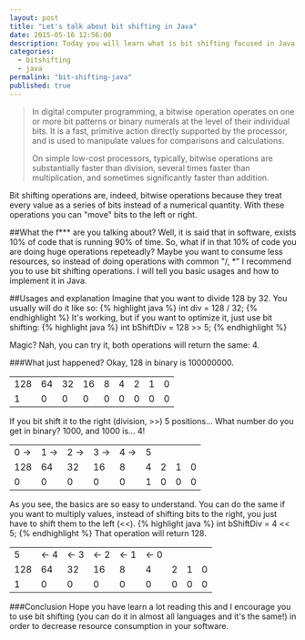 ```yaml
---
layout: post
title: "Let's talk about bit shifting in Java"
date: 2015-05-16 12:56:00
description: Today you will learn what is bit shifting focused in Java programming language.
categories: 
  - bitshifting
  - java
permalink: "bit-shifting-java"
published: true
---
```

>In digital computer programming, a bitwise operation operates on one or more bit patterns or binary numerals at the level of their individual bits. It is a fast, primitive action directly supported by the processor, and is used to manipulate values for comparisons and calculations.
>
>On simple low-cost processors, typically, bitwise operations are substantially faster than division, several times faster than multiplication, and sometimes significantly faster than addition.

Bit shifting operations are, indeed, bitwise operations because they treat every value as a series of bits instead of a numerical quantity. With these operations you can "move" bits to the left or right.

##What the f*** are you talking about?
Well, it is said that in software, exists 10% of code that is running 90% of time. So, what if in that 10% of code you are doing huge operations repeteadly? Maybe you want to consume less resources, so instead of doing operations with common "/, *" I recommend you to use bit shifting operations. I will tell you basic usages and how to implement it in Java.

##Usages and explanation
Imagine that you want to divide 128 by 32. You usually will do it like so:
{% highlight java %}
int div = 128 / 32;
{% endhighlight %}
It's working, but if you want to optimize it, just use bit shifting:
{% highlight java %}
int bShiftDiv = 128 >> 5;
{% endhighlight %}

Magic? Nah, you can try it, both operations will return the same: 4.

###What just happened?
Okay, 128 in binary is 100000000.
<table>
    <tr>
        <td>128</td>
        <td>64</td>
        <td>32</td>
        <td>16</td>
        <td>8</td>
        <td>4</td>
        <td>2</td>
        <td>1</td>
        <td>0</td>
    </tr>
        <tr>
        <td>1</td>
        <td>0</td>
        <td>0</td>
        <td>0</td>
        <td>0</td>
        <td>0</td>
        <td>0</td>
        <td>0</td>
        <td>0</td>
    </tr>
</table>
If you bit shift it to the right (division, >>) 5 positions... What number do you get in binary? 1000, and 1000 is... 4!
<table>
    <tr>
        <td>0 -></td>
        <td>1 -></td>
        <td>2 -></td>
        <td>3 -></td>
        <td>4 -></td>
        <td>5</td>
    </tr>
    <tr>
        <td>128</td>
        <td>64</td>
        <td>32</td>
        <td>16</td>
        <td>8</td>
        <td>4</td>
        <td>2</td>
        <td>1</td>
        <td>0</td>
    </tr>
    <tr>
        <td>0</td>
        <td>0</td>
        <td>0</td>
        <td>0</td>
        <td>0</td>
        <td>1</td>
        <td>0</td>
        <td>0</td>
        <td>0</td>
    </tr>
</table>

As you see, the basics are so easy to understand. You can do the same if you want to multiply values, instead of shifting bits to the right, you just have to shift them to the left (<<).
{% highlight java %}
int bShiftDiv = 4 << 5;
{% endhighlight %}
That operation will return 128.
<table>
    <tr>
        <td>5</td>
        <td><- 4</td>
        <td><- 3</td>
        <td><- 2</td>
        <td><- 1</td>
        <td><- 0</td>
    </tr>
    <tr>
        <td>128</td>
        <td>64</td>
        <td>32</td>
        <td>16</td>
        <td>8</td>
        <td>4</td>
        <td>2</td>
        <td>1</td>
        <td>0</td>
    </tr>
    <tr>
        <td>1</td>
        <td>0</td>
        <td>0</td>
        <td>0</td>
        <td>0</td>
        <td>0</td>
        <td>0</td>
        <td>0</td>
        <td>0</td>
    </tr>
</table>

###Conclusion
Hope you have learn a lot reading this and I encourage you to use bit shifting (you can do it in almost all languages and it's the same!) in order to decrease resource consumption in your software.

